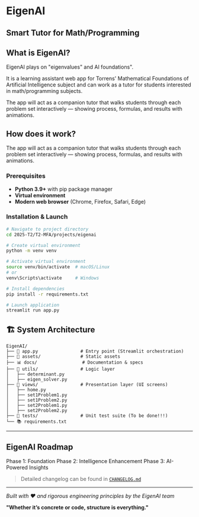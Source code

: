 # EigenAI 
## Smart Tutor for Math/Programming

## What is EigenAI?

EigenAI plays on "eigenvalues" and AI foundations".

It is a learning assistant web app for Torrens' Mathematical Foundations of Artificial Intelligence subject and can work as a tutor for students interested in math/programming subjects.

The app will act as a companion tutor that walks students through each problem set interactively — showing process, formulas, and results with animations.

## How does it work?

The app will act as a companion tutor that walks students through each problem set interactively — showing process, formulas, and results with animations.

### Prerequisites
- **Python 3.9+** with pip package manager
- **Virtual environment** 
- **Modern web browser** (Chrome, Firefox, Safari, Edge)

### Installation & Launch
```bash
# Navigate to project directory
cd 2025-T2/T2-MFA/projects/eigenai

# Create virtual environment
python -m venv venv

# Activate virtual environment
source venv/bin/activate  # macOS/Linux
# or
venv\Scripts\activate     # Windows

# Install dependencies
pip install -r requirements.txt

# Launch application
streamlit run app.py
```

## 🏗️ System Architecture

```text
EigenAI/
├── 🚀 app.py                # Entry point (Streamlit orchestration)
├── 📁 assets/               # Static assets
├── 📊 docs/                 # Documentation & specs
├── 🧳 utils/                # Logic layer 
│   ├── determinant.py
│   ├── eigen_solver.py
├── 📱 views/                # Presentation layer (UI screens)
│   ├── home.py
│   ├── set1Problem1.py
│   ├── set1Problem2.py
│   ├── set2Problem1.py
│   ├── set2Problem2.py
├── 🧪 tests/                # Unit test suite (To be done!!!)
└── 📚 requirements.txt
```

---

## EigenAI Roadmap

Phase 1: Foundation
Phase 2: Intelligence Enhancement
Phase 3: AI-Powered Insights

> Detailed changelog can be found in [`CHANGELOG.md`](2025-T2/T2-MFA/projects/eigenai/docs/changelog.md)

---

*Built with ❤️ and rigorous engineering principles by the EigenAI team*

**"Whether it’s concrete or code, structure is everything."**
